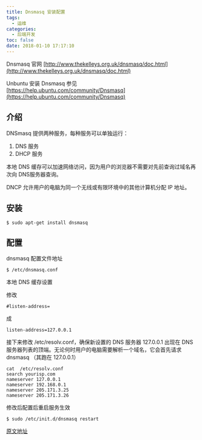 ```yaml
---
title: Dnsmasq 安装配置
tags:
  - 运维
categories:
  - 后端开发
toc: false
date: 2018-01-10 17:17:10
---
```


Dnsmasq  官网 [http://www.thekelleys.org.uk/dnsmasq/doc.html](http://www.thekelleys.org.uk/dnsmasq/doc.html)

Unbuntu 安装 Dnsmasq 参见 [https://help.ubuntu.com/community/Dnsmasq](https://help.ubuntu.com/community/Dnsmasq)
<!-- more -->
## 介绍
DNSmasq 提供两种服务，每种服务可以单独运行：

1. DNS 服务
2. DHCP 服务

本地 DNS 缓存可以加速网络访问，因为用户的浏览器不需要对先前查询过域名再次向 DNS服务器查询。

DNCP 允许用户的电脑为同一个无线或有限环境中的其他计算机分配 IP 地址。

## 安装

```
$ sudo apt-get install dnsmasq 
```

## 配置
dnsmasq 配置文件地址

```
$ /etc/dnsmasq.conf
```

本地 DNS 缓存设置

修改

```
#listen-address=
```

成

```
listen-address=127.0.0.1
```

接下来修改 /etc/resolv.conf，确保新设置的 DNS 服务器 127.0.0.1 出现在 DNS 服务器列表的顶端。无论何时用户的电脑需要解析一个域名，它会首先请求 dnsmasq （其跑在 127.0.0.1） 

```
cat  /etc/resolv.conf
search yourisp.com
nameserver 127.0.0.1
nameserver 192.168.0.1
nameserver 205.171.3.25
nameserver 205.171.3.26
```

修改后配置后重启服务生效

```
$ sudo /etc/init.d/dnsmasq restart
```

[原文地址](http://www.cnblogs.com/DillGao/p/7372014.html)
